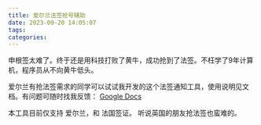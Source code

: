 ```yaml
---
title: 爱尔兰法签抢号辅助
date: 2023-09-20 14:05:07
tags:
categories:
---
```


申根签太难了。终于还是用科技打败了黄牛，成功抢到了法签。不枉学了9年计算机，程序员从不向黄牛低头。

爱尔兰有抢法签需求的同学可以试试我开发的这个法签通知工具，使用说明见文档。有问题可随时找我反馈：
[Google Docs](https://docs.google.com/document/d/1uHJCxINt9Sb0f1HHybCFhxkmpzxRURilsxqD6OQLpQ4/edit?usp=sharing)

本工具目前仅支持 爱尔兰，和 法国签证。
听说英国的朋友抢法签也蛮难的。